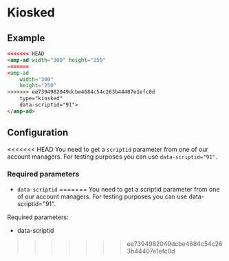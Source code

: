 <!---
Copyright 2016 The AMP HTML Authors. All Rights Reserved.

Licensed under the Apache License, Version 2.0 (the "License");
you may not use this file except in compliance with the License.
You may obtain a copy of the License at

      http://www.apache.org/licenses/LICENSE-2.0

Unless required by applicable law or agreed to in writing, software
distributed under the License is distributed on an "AS-IS" BASIS,
WITHOUT WARRANTIES OR CONDITIONS OF ANY KIND, either express or implied.
See the License for the specific language governing permissions and
limitations under the License.
-->

# Kiosked

## Example

```html
<<<<<<< HEAD
<amp-ad width="300" height="250"
=======
<amp-ad
    width="300"
    height="250"
>>>>>>> ee7394982049dcbe4684c54c263b44407e1efc0d
    type="kiosked"
    data-scriptid="91">
</amp-ad>
```

## Configuration

<<<<<<< HEAD
You need to get a `scriptid` parameter from one of our account managers. 
For testing purposes you can use `data-scriptid="91"`.

### Required parameters

- `data-scriptid`
=======
You need to get a scriptid parameter from one of our account managers. 
For testing purposes you can use data-scriptid="91".

Required parameters:

- data-scriptid
>>>>>>> ee7394982049dcbe4684c54c263b44407e1efc0d
